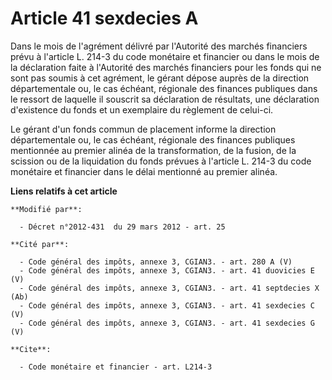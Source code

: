 # Article 41 sexdecies A

Dans le mois de l'agrément délivré par l'Autorité des marchés financiers prévu à l'article L. 214-3 du code monétaire et
financier ou dans le mois de la déclaration faite à l'Autorité des marchés financiers pour les fonds qui ne sont pas soumis à
cet agrément, le gérant dépose auprès de la   direction départementale ou, le cas échéant, régionale des finances publiques
dans le ressort de laquelle il souscrit sa déclaration de résultats, une déclaration d'existence du fonds et un exemplaire du
règlement de celui-ci. 

Le gérant d'un fonds commun de placement informe la   direction départementale ou, le cas échéant, régionale des finances
publiques mentionnée au premier alinéa de la transformation, de la fusion, de la scission ou de la liquidation du fonds
prévues à l'article L. 214-3 du code monétaire et financier dans le délai mentionné au premier alinéa.

**Liens relatifs à cet article**

	**Modifié par**:

	  - Décret n°2012-431  du 29 mars 2012 - art. 25

	**Cité par**:

	  - Code général des impôts, annexe 3, CGIAN3. - art. 280 A (V)
	  - Code général des impôts, annexe 3, CGIAN3. - art. 41 duovicies E (V)
	  - Code général des impôts, annexe 3, CGIAN3. - art. 41 septdecies X (Ab)
	  - Code général des impôts, annexe 3, CGIAN3. - art. 41 sexdecies C (V)
	  - Code général des impôts, annexe 3, CGIAN3. - art. 41 sexdecies G (V)

	**Cite**:

	  - Code monétaire et financier - art. L214-3
